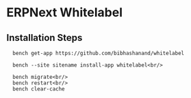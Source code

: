 # ERPNext Whitelabel

## Installation Steps

      bench get-app https://github.com/bibhashanand/whitelabel

      bench --site sitename install-app whitelabel<br/>

      bench migrate<br/>
      bench restart<br/>
      bench clear-cache
